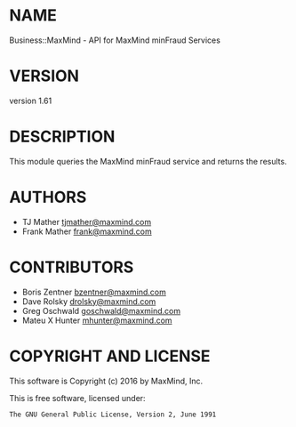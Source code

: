 # NAME

Business::MaxMind - API for MaxMind minFraud Services

# VERSION

version 1.61

# DESCRIPTION

This module queries the MaxMind minFraud service and returns the results.

# AUTHORS

- TJ Mather <tjmather@maxmind.com>
- Frank Mather <frank@maxmind.com>

# CONTRIBUTORS

- Boris Zentner <bzentner@maxmind.com>
- Dave Rolsky <drolsky@maxmind.com>
- Greg Oschwald <goschwald@maxmind.com>
- Mateu X Hunter <mhunter@maxmind.com>

# COPYRIGHT AND LICENSE

This software is Copyright (c) 2016 by MaxMind, Inc.

This is free software, licensed under:

    The GNU General Public License, Version 2, June 1991
